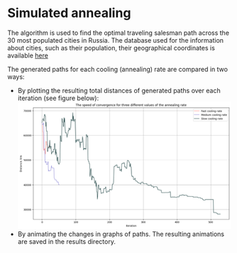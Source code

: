 # Simulated annealing

The algorithm is used to find the optimal traveling salesman path across the 30 most populated cities in Russia.
The database used for the information about cities, such as their population, their geographical coordinates is available [here](https://github.com/hflabs/city])

The generated paths for each cooling (annealing) rate are compared in two ways:

* By plotting the resulting total distances of generated paths over each iteration (see figure below):
![total_dist](img/task4.png)
* By animating the changes in graphs of paths.
The resulting animations are saved in the results directory.
